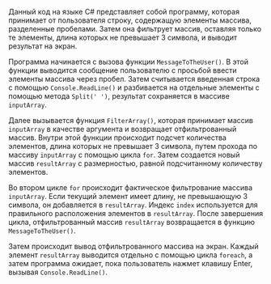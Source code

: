 Данный код на языке C# представляет собой программу, которая принимает от пользователя строку, содержащую элементы массива, разделенные пробелами. Затем она фильтрует массив, оставляя только те элементы, длина которых не превышает 3 символа, и выводит результат на экран.

Программа начинается с вызова функции `MessageToTheUser()`. В этой функции выводится сообщение пользователю с просьбой ввести элементы массива через пробел. Затем считывается введенная строка с помощью `Console.ReadLine()` и разбивается на отдельные элементы с помощью метода `Split(' ')`, результат сохраняется в массиве `inputArray`.

Далее вызывается функция `FilterArray()`, которая принимает массив `inputArray` в качестве аргумента и возвращает отфильтрованный массив. Внутри этой функции происходит подсчет количества элементов, длина которых не превышает 3 символа, путем прохода по массиву `inputArray` с помощью цикла `for`. Затем создается новый массив `resultArray` с размерностью, равной подсчитанному количеству элементов.

Во втором цикле `for` происходит фактическое фильтрование массива `inputArray`. Если текущий элемент имеет длину, не превышающую 3 символа, он добавляется в `resultArray`. Индекс `index` используется для правильного расположения элементов в `resultArray`. После завершения цикла, отфильтрованный массив `resultArray` возвращается в функцию `MessageToTheUser()`.

Затем происходит вывод отфильтрованного массива на экран. Каждый элемент `resultArray` выводится отдельно с помощью цикла `foreach`, а затем программа ожидает, пока пользователь нажмет клавишу Enter, вызывая `Console.ReadLine()`.